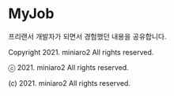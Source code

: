 # MyJob
프리랜서 개발자가 되면서 경험했던 내용을 공유합니다.

Copyright 2021. miniaro2 All rights reserved.

ⓒ 2021. miniaro2 All rights reserved.

(c) 2021. miniaro2 All rights reserved.
